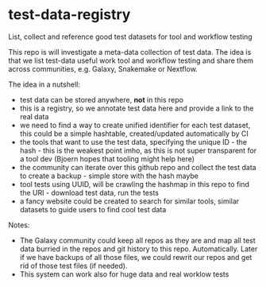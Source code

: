 # test-data-registry
List, collect and reference good test datasets for tool and workflow testing

This repo is will investigate a meta-data collection of test data. The idea is that we list test-data useful work tool and workflow testing and share them across
communities, e.g. Galaxy, Snakemake or Nextflow.

The idea in a nutshell:

* test data can be stored anywhere, __not__ in this repo
* this is a registry, so we annotate test data here and provide a link to the real data
* we need to find a way to create unified identifier for each test dataset, this could be a simple hashtable, created/updated automatically by CI
* the tools that want to use the test data, specifying the unique ID - the hash - this is the weakest point imho, as this is not super transparent for a tool dev (Bjoern hopes that tooling might help here)
* the community can iterate over this github repo and collect the test data to create a backup - simple store with the hash maybe
* tool tests using UUID, will be crawling the hashmap in this repo to find the URI - download test data, run the tests
* a fancy website could be created to search for similar tools, similar datasets to guide users to find cool test data

Notes:

* The Galaxy community could keep all repos as they are and map all test data burried in the repos and git history to this repo. Automatically. Later if we have backups of all those files, we could rewrit our repos and get rid of those test files (if needed).
* This system can work also for huge data and real worklow tests 

